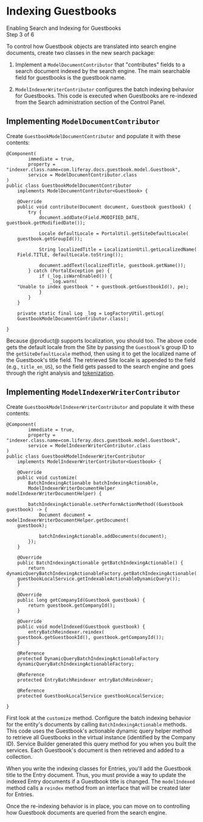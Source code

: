 # Indexing Guestbooks [](id=indexing-guestbooks)

<div class="learn-path-step">
    <p>Enabling Search and Indexing for Guestbooks<br>Step 3 of 6</p>
</div>

To control how Guestbook objects are translated into search engine documents,
create two classes in the new search package:

1.  Implement a `ModelDocumentContributor` that "contributes" fields to a search
    document indexed by the search engine. The main searchable field for
    guestbooks is the guestbook name. 

2.  `ModelIndexerWriterContributor` configures the batch indexing behavior for
    Guestbooks. This code is executed when Guestbooks are re-indexed from the
    Search administration section of the Control Panel.

## Implementing `ModelDocumentContributor` [](id=implementing-modeldocumentcontributor)

Create `GuestbookModelDocumentContributor` and populate it with these contents:

    @Component(
            immediate = true,
            property = "indexer.class.name=com.liferay.docs.guestbook.model.Guestbook",
            service = ModelDocumentContributor.class
    )
    public class GuestbookModelDocumentContributor
        implements ModelDocumentContributor<Guestbook> {

        @Override
        public void contribute(Document document, Guestbook guestbook) {
            try {
                document.addDate(Field.MODIFIED_DATE, guestbook.getModifiedDate());

                Locale defaultLocale = PortalUtil.getSiteDefaultLocale(
        guestbook.getGroupId());

                String localizedTitle = LocalizationUtil.getLocalizedName(
        Field.TITLE, defaultLocale.toString());

                document.addText(localizedTitle, guestbook.getName());
            } catch (PortalException pe) {
                if (_log.isWarnEnabled()) {
                    _log.warn(
        "Unable to index guestbook " + guestbook.getGuestbookId(), pe);
                }
            }
        }

        private static final Log _log = LogFactoryUtil.getLog(
        GuestbookModelDocumentContributor.class);

    }

Because @product@ supports localization, you should too. The above code gets 
the default locale from the Site by passing the `Guestbook`'s group ID to 
the `getSiteDefaultLocale` method, then using it to get the localized name
of the Guestbook's title field. The retrieved Site locale is appended to the
field (e.g., `title_en_US`), so the field gets passed to the search engine
and goes through the right analysis and
[tokenization](https://www.elastic.co/guide/en/elasticsearch/reference/2.4/analysis-tokenizers.html). 

## Implementing `ModelIndexerWriterContributor` [](id=implementing-modelindexerwritercontributor)

Create `GuestbookModelIndexerWriterContributor` and populate it with these
contents:

    @Component(
            immediate = true,
            property = "indexer.class.name=com.liferay.docs.guestbook.model.Guestbook",
            service = ModelIndexerWriterContributor.class
    )
    public class GuestbookModelIndexerWriterContributor
        implements ModelIndexerWriterContributor<Guestbook> {

        @Override
        public void customize(
            BatchIndexingActionable batchIndexingActionable,
            ModelIndexerWriterDocumentHelper modelIndexerWriterDocumentHelper) {

            batchIndexingActionable.setPerformActionMethod((Guestbook guestbook) -> {
                Document document = modelIndexerWriterDocumentHelper.getDocument(
        guestbook);

                batchIndexingActionable.addDocuments(document);
            });
        }

        @Override
        public BatchIndexingActionable getBatchIndexingActionable() {
            return dynamicQueryBatchIndexingActionableFactory.getBatchIndexingActionable(
        guestbookLocalService.getIndexableActionableDynamicQuery());
        }

        @Override
        public long getCompanyId(Guestbook guestbook) {
            return guestbook.getCompanyId();
        }

    	@Override
        public void modelIndexed(Guestbook guestbook) {
            entryBatchReindexer.reindex(
        guestbook.getGuestbookId(), guestbook.getCompanyId());
        }

        @Reference
        protected DynamicQueryBatchIndexingActionableFactory
        dynamicQueryBatchIndexingActionableFactory;

    	@Reference
        protected EntryBatchReindexer entryBatchReindexer;
    
        @Reference
        protected GuestbookLocalService guestbookLocalService;

    }

First look at the `customize` method. Configure the batch indexing behavior for
the entity's documents by calling `BatchIndexingActionable` methods. This code
uses the Guestbook's actionable dynamic query helper method to retrieve all
Guestbooks in the virtual instance (identified by the Company ID). Service
Builder generated this query method for you when you built the services. Each
Guestbook's document is then retrieved and added to a collection.

When you write the indexing classes for Entries, you'll add the Guestbook title
to the Entry document. Thus, you must provide a way to update the indexed Entry
documents if a Guestbook title is changed.  The `modelIndexed` method calls
a `reindex` method from an interface that will be created later for Entries. 

Once the re-indexing behavior is in place, you can move on to controlling how
Guestbook documents are queried from the search engine.
